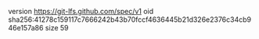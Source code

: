 version https://git-lfs.github.com/spec/v1
oid sha256:41278c159117c7666242b43b70fccf4636445b21d326e2376c34cb946e157a86
size 59
